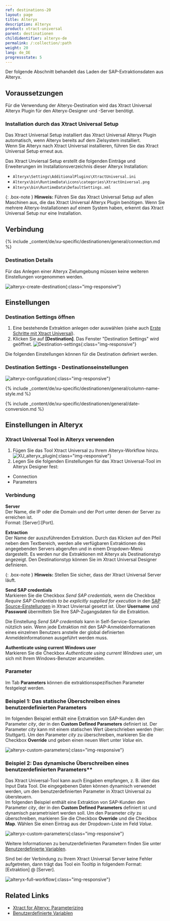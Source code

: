 ```yaml
---
ref: destinations-20
layout: page
title: Alteryx
description: Alteryx
product: xtract-universal
parent: destinationen
childidentifier: alteryx-de
permalink: /:collection/:path
weight: 20
lang: de_DE
progressstate: 5
---
```

Der folgende Abschnitt behandelt das Laden der SAP-Extraktionsdaten aus Alteryx.

## Voraussetzungen

Für die Verwendung der Alteryx-Destination wird das Xtract Universal Alteryx Plugin für den Alteryx-Designer und -Server benötigt. 

### Installation durch das Xtract Universal Setup

Das Xtract Universal Setup installiert das Xtract Universal Alteryx Plugin automatisch, wenn Alteryx bereits auf dem Zielsystem installiert. <br>
Wenn Sie Alteryx nach Xtract Universal installieren, führen Sie das Xtract Universal Setup erneut aus.

Das Xtract Unviersal Setup erstellt die folgenden Einträge und Erweiterungen im Installationsverzeichnis dieser Alteryx Installation:
- `Alteryx\Settings\AdditionalPlugins\XtractUniversal.ini`
- `Alteryx\bin\RuntimeData\icons\categories\XtractUniversal.png`
- `Alteryx\bin\RuntimeData\DefaultSettings.xml`

{: .box-note }
**Hinweis:** Führen Sie das Xtract Universal Setup auf allen Maschinen aus, die das Xtract Universal Alteryx Plugin benötigen.
Wenn Sie mehrere Alteryx-Installationen auf einem System haben, erkennt das Xtract Universal Setup nur eine Installation.

<!---
#### Mehrere Alteryx-Installationen auf einer Maschine

Wenn Sie mehrere Alteryx-Installationen auf einem System haben, erkennt das Xtract Universal Setup nur eine Installation.
Führen Sie das Xtract Universal Setup for diese eine Installation aus. 
Das Xtract Unviersal Setup erstellt die folgenden Einträge und Erweiterungen im Installationsverzeichnis dieser Alteryx Installation:
- `Alteryx\Settings\AdditionalPlugins\XtractUniversal.ini`
- `Alteryx\bin\RuntimeData\icons\categories\XtractUniversal.png`
- `Alteryx\bin\RuntimeData\DefaultSettings.xml`

Um das Xtract Universal Alteryx Plugin in allen Alteryx-Installationen zu verwenden, kopieren Sie die o.g. Dateien manuell in die Alteryx-Installationsverzeichnisse, die nicht vom Xtract Universal Setup erkannt wurden.
-->

<!---
{: .box-note }
**Hinweis:** Sollten sich mehrere Alteryx-Installationen auf Ihrem System befinden, erkennt das Setup nur eine Installation und kopiert die o.g. Dateien dorthin.
Für alle weiteren Alertyx Installationen, müssen Sie eine manuelle Installtion des Plugins durchführen.

### Manuelle Installation (für ein separates Alteryx-System

1. Kopieren Sie den Alteryx-Ordner `C:\Program Files\XtractUniversal\alteryx` aus ihrer lokalen Xtract Universal Installation in einen beliebigen Ordner auf dem Server, auf dem Sie das Plugin installieren möchten. 
2. Führen Sie die `C:\Program Files\XtractUniversal\alteryx\AlteryxPluginSetup.exe` über die Windows Eingabeaufforderung aus. 

Die folgenden Befehle werden in Kombination mit einem Parameter, der auf das Installationsverzeichnis von Alteryx verweist unterstützt. 
- */i* (für "install") z.B. `C:\Program Files\XtractUniversal\alteryx>AlteryxPluginSetup /i "C:\Users\mywindowsuser\AppData\Local\Alteryx"`
- */u* (für "uninstall")

{: .box-note }
**Hinweis:** Sollte es Probleme bei der Installation des Plugins geben, schicken Sie die setup.log Datei aus `C:\Program Files\XtractUniversal\alteryx\setup.log` an den [Theobald Support](https://support.theobald-software.com).
-->


## Verbindung

{% include _content/de/xu-specific/destinationen/general/connection.md %}	 

### Destination Details

Für das Anlegen einer Alteryx Zielumgebung müssen keine weiteren Einstellungen vorgenommen werden.

![alteryx-create-destination](/img/content/alteryx-create-destination.PNG){:class="img-responsive"}


## Einstellungen

### Destination Settings öffnen

1. Eine bestehende Extraktion anlegen oder auswählen (siehe auch [Erste Schritte mit Xtract Universal](../erste-schritte/eine-neue-extraktion-anlegen)).
2. Klicken Sie auf **[Destination]**. Das Fenster "Destination Settings" wird geöffnet.
![Destination-settings](/img/content/xu/xu_designer_destination.png){:class="img-responsive"}

Die folgenden Einstellungen können für die Destination definiert werden. 
  
### Destination Settings - Destinationseinstellungen
![alteryx-configuration](/img/content/alteryx-configuration.PNG){:class="img-responsive"}

{% include _content/de/xu-specific/destinationen/general/column-name-style.md %}

{% include _content/de/xu-specific/destinationen/general/date-conversion.md %}


## Einstellungen in Alteryx


### Xtract Universal Tool in Alteryx verwenden
1. Fügen Sie das Tool Xtract Universal zu Ihrem Alteryx-Workflow hinzu.
![XU_alteryx_plugin](/img/content/XU_alteryx_plugin.png){:class="img-responsive"}
2. Legen Sie die folgenden Einstellungen für das Xtract Universal-Tool im Alteryx Designer fest:
- Connection
- Parameters

### Verbindung

**Server**<br>
Der Name, die IP oder die Domain und der Port unter denen der Server zu erreichen ist.<br>
Format: [Server]:[Port].

**Extraction**<br>
Der Name der auszuführenden Extraktion. Durch das Klicken auf den Pfeil neben dem Textbereich, werden alle verfügbaren Extraktionen des angegebenden Servers abgerufen und in einem Dropdown-Menü dargestellt. 
Es werden nur die Extraktionen mit Alteryx als Destinationstyp angezeigt. Den Destinationstyp können Sie im Xtract Universal Designer definieren.

{: .box-note }
**Hinweis:** Stellen Sie sicher, dass der Xtract Universal Server läuft.

**Send SAP credentials** <br>
Markieren Sie die Checkbox *Send SAP credentials*, wenn die Checkbox *Require SAP Credentials to be explicitly supplied for execution* in den [SAP Source-Einstellungen](../einfuehrung/sap-verbindungen-anlegen) in Xtract Unviersal gesetzt ist.
Über **Username** und **Password** übermitteln Sie Ihre SAP-Zugangsdaten für die Extraktion.

Die Einstellung *Send SAP credentials* kann in Self-Service-Szenarien nützlich sein. Wenn jede Extraktion mit den SAP-Anmeldeinformationen eines einzelnen Benutzers anstelle der global definierten Anmeldeinformationen ausgeführt werden muss.

**Authenticate using current Windows user** <br>
Markieren Sie die Checkbox *Authenticate using current Windows user*, um sich mit Ihrem Windows-Benutzer anzumelden.

### Parameter 

Im Tab **Parameters** können die extraktionsspezifischen Parameter festgelegt werden. 

### Beispiel 1: Das statische Überschreiben eines benutzerdefinierten Parameters
Im folgenden Beispiel enthält eine Extraktion von SAP-Kunden den Parameter *city*, der in den **Custom Defined Parameters** definiert ist. 
Der Parameter *city* kann mit einem statischen Wert überschrieben werden (hier: Stuttgart).
Um den Parameter *city* zu überschreiben, markieren Sie die Checkbox **Override** und geben einen neuen Wert unter *Value* ein.

![alteryx-custom-parameters](/img/content/alteryx-custom-parameters.PNG){:class="img-responsive"}

### Beispiel 2: Das dynamische Überschreiben eines benutzerdefinierten Parameters**<br>
Das Xtract Universal-Tool kann auch Eingaben empfangen, z. B. über das Input Data Tool.
Die eingegebenen Daten können dynamisch verwendet werden, um den benutzerdefinierten Parameter in Xtract Universal zu übersteuern.<br> 
Im folgenden Beispiel enthält eine Extraktion von SAP-Kunden den Parameter *city*, der in den **Custom Defined Parameters** definiert ist und dynamisch parametrisiert werden soll. 
Um den Parameter *city* zu überschreiben, markieren Sie die Checkbox **Override** und die Checkbox **Map**. Wählen Sie einen Eintrag aus der Dropdown-Liste im Feld *Value*.

![alteryx-custom-parameters](/img/content/alteryx-custom-parameters-override.PNG){:class="img-responsive"}

Weitere Informationen zu benutzerdefinierten Parametern finden Sie unter [Benutzerdefinierte Variablen](../fortgeschrittene-techniken/benutzerdefinierte-variablen).

Sind bei der Verbindung zu Ihrem Xtract Universal Server keine Fehler aufgetreten, dann trägt das Tool ein Tooltip in folgendem Format: [Extraktion] @ [Server].

![alteryx-full-workflow](/img/content/alteryx-full-workflow.PNG){:class="img-responsive"}

## Related Links
- [Xtract for Alteryx: Parameterizing](../../xtract-for-alteryx/parametrisierung)
- [Benutzerdefinierte Variablen](../fortgeschrittene-techniken/benutzerdefinierte-variablen)
